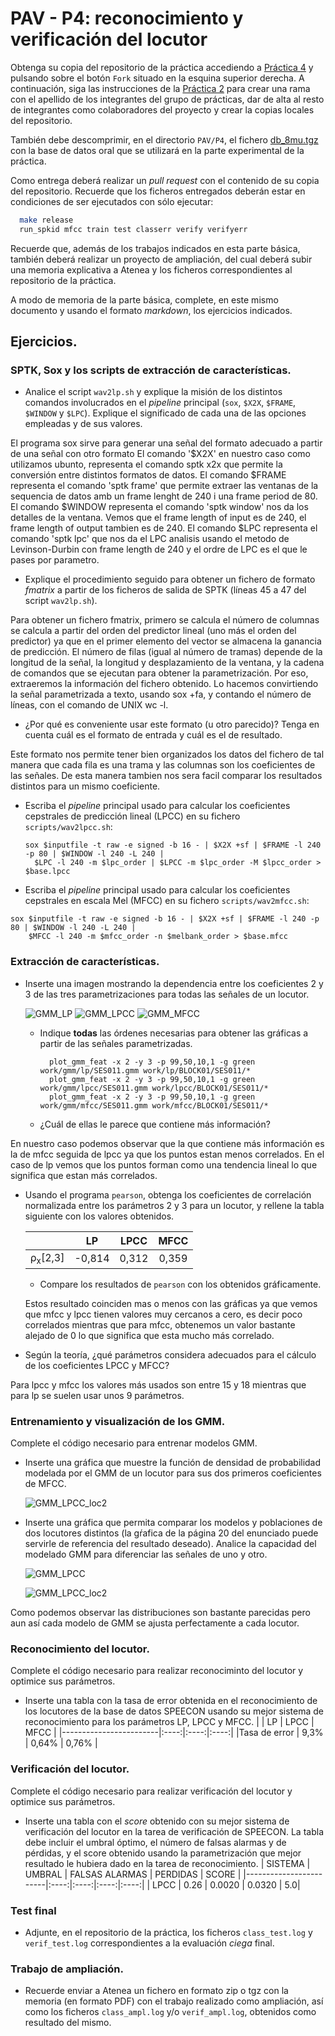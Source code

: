 PAV - P4: reconocimiento y verificación del locutor
===================================================

Obtenga su copia del repositorio de la práctica accediendo a [Práctica 4](https://github.com/albino-pav/P4)
y pulsando sobre el botón `Fork` situado en la esquina superior derecha. A continuación, siga las
instrucciones de la [Práctica 2](https://github.com/albino-pav/P2) para crear una rama con el apellido de
los integrantes del grupo de prácticas, dar de alta al resto de integrantes como colaboradores del proyecto
y crear la copias locales del repositorio.

También debe descomprimir, en el directorio `PAV/P4`, el fichero [db_8mu.tgz](https://atenea.upc.edu/mod/resource/view.php?id=3508877?forcedownload=1)
con la base de datos oral que se utilizará en la parte experimental de la práctica.

Como entrega deberá realizar un *pull request* con el contenido de su copia del repositorio. Recuerde
que los ficheros entregados deberán estar en condiciones de ser ejecutados con sólo ejecutar:

~~~~~~~~~~~~~~~~~~~~~~~~~~~~~~~~~~~~~~~~~~~~~~~~~~~~~.sh
  make release
  run_spkid mfcc train test classerr verify verifyerr
~~~~~~~~~~~~~~~~~~~~~~~~~~~~~~~~~~~~~~~~~~~~~~~~~~~~~

Recuerde que, además de los trabajos indicados en esta parte básica, también deberá realizar un proyecto
de ampliación, del cual deberá subir una memoria explicativa a Atenea y los ficheros correspondientes al
repositorio de la práctica.

A modo de memoria de la parte básica, complete, en este mismo documento y usando el formato *markdown*, los
ejercicios indicados.

## Ejercicios.

### SPTK, Sox y los scripts de extracción de características.

- Analice el script `wav2lp.sh` y explique la misión de los distintos comandos involucrados en el *pipeline*
  principal (`sox`, `$X2X`, `$FRAME`, `$WINDOW` y `$LPC`). Explique el significado de cada una de las 
  opciones empleadas y de sus valores.

El programa sox sirve para generar una señal del formato adecuado a partir de una señal con otro formato
El comando '$X2X' en nuestro caso como utilizamos ubunto, representa el comando sptk x2x que permite la conversión entre distintos formatos de datos.
El comando $FRAME representa el comando 'sptk frame' que permite extraer las ventanas de la sequencia de datos amb un frame lenght de 240 i una frame period de 80.
El comando $WINDOW representa el comando 'sptk window' nos da los detalles de la ventana. Vemos que el frame length of input es de 240, el frame length of output 
tambien es de 240.
El comando $LPC representa el comando 'sptk lpc' que nos da el LPC analisis usando el metodo de Levinson-Durbin con frame length de 240 y el ordre de LPC es el que le 
pases por parametro.

- Explique el procedimiento seguido para obtener un fichero de formato *fmatrix* a partir de los ficheros de
  salida de SPTK (líneas 45 a 47 del script `wav2lp.sh`).
  
Para obtener un fichero fmatrix, primero se calcula el número de columnas se calcula a partir del orden del predictor
lineal (uno más el orden del predictor) ya que en el primer elemento del vector se almacena la ganancia de
predicción. 
El número de filas (igual al número de tramas) depende de la longitud de la señal, la longitud y desplazamiento de la ventana, y la cadena
de comandos que se ejecutan para obtener la parametrización. Por eso, extraeremos la información del fichero obtenido. Lo hacemos convirtiendo la señal parametrizada a 
texto, usando sox +fa, y contando el número de líneas, con el comando de UNIX wc -l.


  * ¿Por qué es conveniente usar este formato (u otro parecido)? Tenga en cuenta cuál es el formato de
    entrada y cuál es el de resultado.
    
  Este formato nos permite tener bien organizados los datos del fichero de tal manera que cada fila es una trama y las columnas son 
  los coeficientes de las señales. De esta manera tambien nos sera facil comparar los resultados distintos para un mismo coeficiente.
    
- Escriba el *pipeline* principal usado para calcular los coeficientes cepstrales de predicción lineal
  (LPCC) en su fichero <code>scripts/wav2lpcc.sh</code>:
  ```
  sox $inputfile -t raw -e signed -b 16 - | $X2X +sf | $FRAME -l 240 -p 80 | $WINDOW -l 240 -L 240 |
	$LPC -l 240 -m $lpc_order | $LPCC -m $lpc_order -M $lpcc_order > $base.lpcc
  ```
  
- Escriba el *pipeline* principal usado para calcular los coeficientes cepstrales en escala Mel (MFCC) en su
  fichero <code>scripts/wav2mfcc.sh</code>:
```
sox $inputfile -t raw -e signed -b 16 - | $X2X +sf | $FRAME -l 240 -p 80 | $WINDOW -l 240 -L 240 |
	$MFCC -l 240 -m $mfcc_order -n $melbank_order > $base.mfcc
```


### Extracción de características.

- Inserte una imagen mostrando la dependencia entre los coeficientes 2 y 3 de las tres parametrizaciones
  para todas las señales de un locutor.
  
  
  ![GMM_LP](https://user-images.githubusercontent.com/100692201/170885927-d52860c4-ece3-4e55-a0e0-84165e6756e4.jpeg)
![GMM_LPCC](https://user-images.githubusercontent.com/100692201/170885977-ac50d4ee-65a4-4b22-aa6f-b0ec343ee4d7.jpeg)
![GMM_MFCC](https://user-images.githubusercontent.com/100692201/170885984-bae382ba-4fe1-4a4e-b373-e8b68642437a.jpeg)

  + Indique **todas** las órdenes necesarias para obtener las gráficas a partir de las señales 
    parametrizadas.
    ```
      plot_gmm_feat -x 2 -y 3 -p 99,50,10,1 -g green work/gmm/lp/SES011.gmm work/lp/BLOCK01/SES011/*
      plot_gmm_feat -x 2 -y 3 -p 99,50,10,1 -g green work/gmm/lpcc/SES011.gmm work/lpcc/BLOCK01/SES011/*
      plot_gmm_feat -x 2 -y 3 -p 99,50,10,1 -g green work/gmm/mfcc/SES011.gmm work/mfcc/BLOCK01/SES011/*
    ```
  + ¿Cuál de ellas le parece que contiene más información?
 
 En nuestro caso podemos observar que la que contiene más información es la de mfcc seguida de lpcc ya que los puntos estan menos correlados. En el caso de lp vemos 
 que los puntos forman como una tendencia lineal lo que significa que estan más correlados.

- Usando el programa <code>pearson</code>, obtenga los coeficientes de correlación normalizada entre los
  parámetros 2 y 3 para un locutor, y rellene la tabla siguiente con los valores obtenidos.

  |                        | LP   | LPCC | MFCC |
  |------------------------|:----:|:----:|:----:|
  | &rho;<sub>x</sub>[2,3] |   -0,814   |  0,312    |   0,359   |
  
  + Compare los resultados de <code>pearson</code> con los obtenidos gráficamente.
  
  Estos resultado coinciden mas o menos con las gráficas ya que vemos que mfcc y lpcc tienen valores muy cercanos a cero, es decir poco correlados mientras que para 
  mfcc, obtenemos un valor bastante alejado de 0 lo que significa que esta mucho más correlado.
  
- Según la teoría, ¿qué parámetros considera adecuados para el cálculo de los coeficientes LPCC y MFCC?

Para lpcc y mfcc los valores más usados son entre 15 y 18 mientras que para lp se suelen usar unos 9 parámetros.

### Entrenamiento y visualización de los GMM.

Complete el código necesario para entrenar modelos GMM.

- Inserte una gráfica que muestre la función de densidad de probabilidad modelada por el GMM de un locutor
  para sus dos primeros coeficientes de MFCC.
  
  ![GMM_LPCC_loc2](https://user-images.githubusercontent.com/100692201/170891396-6dc15439-0076-4637-8fb4-358aa706b334.jpeg)

  
- Inserte una gráfica que permita comparar los modelos y poblaciones de dos locutores distintos (la gŕafica
  de la página 20 del enunciado puede servirle de referencia del resultado deseado). Analice la capacidad
  del modelado GMM para diferenciar las señales de uno y otro.
  
  ![GMM_LPCC](https://user-images.githubusercontent.com/100692201/170891407-ee0ba5a8-0667-44ce-a371-89739cefbf8a.jpeg)
  
  ![GMM_LPCC_loc2](https://user-images.githubusercontent.com/100692201/170891397-fb862e58-5345-46c8-a974-fb462c2ea918.jpeg)
  
Como podemos observar las distribuciones son bastante parecidas pero aun así cada modelo de GMM se ajusta perfectamente a cada locutor.

### Reconocimiento del locutor.

Complete el código necesario para realizar reconociminto del locutor y optimice sus parámetros.

- Inserte una tabla con la tasa de error obtenida en el reconocimiento de los locutores de la base de datos
  SPEECON usando su mejor sistema de reconocimiento para los parámetros LP, LPCC y MFCC.
  |                        | LP   | LPCC | MFCC |
  |------------------------|:----:|:----:|:----:|
  |Tasa de error |   9,3%   |  0,64%    |   0,76%   |

### Verificación del locutor.

Complete el código necesario para realizar verificación del locutor y optimice sus parámetros.

- Inserte una tabla con el *score* obtenido con su mejor sistema de verificación del locutor en la tarea
  de verificación de SPEECON. La tabla debe incluir el umbral óptimo, el número de falsas alarmas y de
  pérdidas, y el score obtenido usando la parametrización que mejor resultado le hubiera dado en la tarea
  de reconocimiento.
  |                     SISTEMA   | UMBRAL   | FALSAS ALARMAS | PERDIDAS | SCORE |
  |------------------------|:----:|:----:|:----:|:----:|
  | LPCC |  0.26    |  0.0020    |   0.0320   |  5.0|
 
### Test final

- Adjunte, en el repositorio de la práctica, los ficheros `class_test.log` y `verif_test.log` 
  correspondientes a la evaluación *ciega* final.

### Trabajo de ampliación.

- Recuerde enviar a Atenea un fichero en formato zip o tgz con la memoria (en formato PDF) con el trabajo 
  realizado como ampliación, así como los ficheros `class_ampl.log` y/o `verif_ampl.log`, obtenidos como 
  resultado del mismo.

